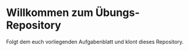 # Willkommen zum Übungs-Repository

Folgt dem euch vorliegenden Aufgabenblatt und klont dieses Repository.